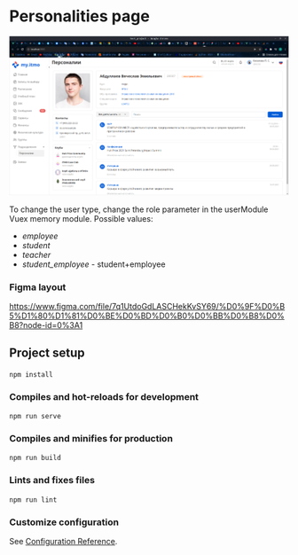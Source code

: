 # Personalities page

![Screenshot](screenshot.png)

To change the user type, change the role parameter in the userModule Vuex memory module. Possible values:
* _employee_ 
* _student_ 
* _teacher_ 
* *student_employee* - student+employee

### Figma layout

https://www.figma.com/file/7q1UtdoGdLASCHekKvSY69/%D0%9F%D0%B5%D1%80%D1%81%D0%BE%D0%BD%D0%B0%D0%BB%D0%B8%D0%B8?node-id=0%3A1

## Project setup
```
npm install
```

### Compiles and hot-reloads for development
```
npm run serve
```

### Compiles and minifies for production
```
npm run build
```

### Lints and fixes files
```
npm run lint
```

### Customize configuration
See [Configuration Reference](https://cli.vuejs.org/config/).
